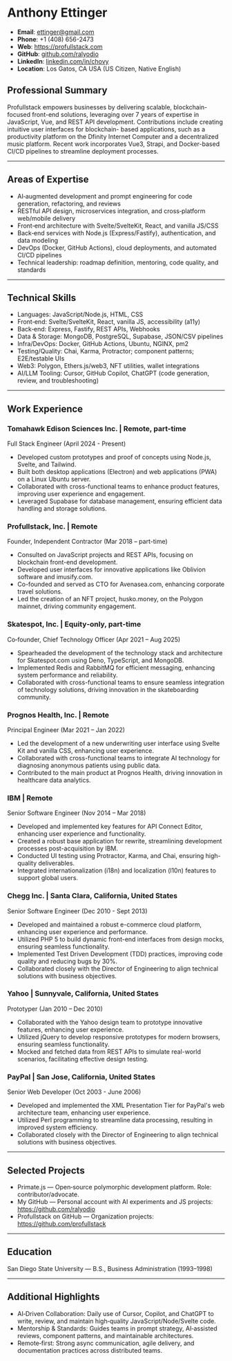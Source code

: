 # Anthony Ettinger

- **Email**: ettinger@gmail.com  
- **Phone**: +1 (408) 656-2473  
- **Web**: https://profullstack.com
- **GitHub**: [github.com/ralyodio](https://github.com/ralyodio)  
- **LinkedIn**: [linkedin.com/in/chovy](https://linkedin.com/in/chovy)  
- **Location**: Los Gatos, CA USA (US Citizen, Native English)

## Professional Summary

Profullstack empowers businesses by delivering scalable,
blockchain-focused front-end solutions, leveraging over 7 years
of expertise in JavaScript, Vue, and REST API development.
Contributions include creating intuitive user interfaces for blockchain-
based applications, such as a productivity platform on the Dfinity
Internet Computer and a decentralized music platform. Recent work
incorporates Vue3, Strapi, and Docker-based CI/CD pipelines to
streamline deployment processes.

---

## Areas of Expertise

- AI‑augmented development and prompt engineering for code generation, refactoring, and reviews  
- RESTful API design, microservices integration, and cross‑platform web/mobile delivery  
- Front‑end architecture with Svelte/SvelteKit, React, and vanilla JS/CSS  
- Back‑end services with Node.js (Express/Fastify), authentication, and data modeling  
- DevOps (Docker, GitHub Actions), cloud deployments, and automated CI/CD pipelines  
- Technical leadership: roadmap definition, mentoring, code quality, and standards

---

## Technical Skills

- Languages: JavaScript/Node.js, HTML, CSS  
- Front‑end: Svelte/SvelteKit, React, vanilla JS, accessibility (a11y)  
- Back‑end: Express, Fastify, REST APIs, Webhooks  
- Data & Storage: MongoDB, PostgreSQL, Supabase, JSON/CSV pipelines  
- Infra/DevOps: Docker, GitHub Actions, Ubuntu, NGINX, pm2  
- Testing/Quality: Chai, Karma, Protractor; component patterns; E2E/testable UIs  
- Web3: Polygon, Ethers.js/web3, NFT utilities, wallet integrations  
- AI/LLM Tooling: Cursor, GitHub Copilot, ChatGPT (code generation, review, and troubleshooting)

---

## Work Experience

### Tomahawk Edison Sciences Inc. | Remote, part-time
Full Stack Engineer (April 2024 - Present)

- Developed custom prototypes and proof of concepts using Node.js, Svelte, and Tailwind.  
- Built both desktop applications (Electron) and web applications (PWA) on a Linux Ubuntu server.  
- Collaborated with cross-functional teams to enhance product features, improving user experience and engagement.  
- Leveraged Supabase for database management, ensuring efficient data handling and storage solutions.

### Profullstack, Inc. | Remote  
Founder, Independent Contractor (Mar 2018 – part-time)  

- Consulted on JavaScript projects and REST APIs, focusing on blockchain
front-end development.
- Developed user interfaces for innovative applications like Oblivion software
and imusify.com.
- Co-founded and served as CTO for Avenasea.com, enhancing corporate
travel solutions.
- Led the creation of an NFT project, husko.money, on the Polygon mainnet,
driving community engagement.

### Skatespot, Inc. | Equity‑only, part‑time  
Co‑founder, Chief Technology Officer (Apr 2021 – Aug 2025)  

- Spearheaded the development of the technology stack and architecture for
Skatespot.com using Deno, TypeScript, and MongoDB.
- Implemented Redis and RabbitMQ for efficient messaging, enhancing system
performance and reliability.
- Collaborated with cross-functional teams to ensure seamless integration of
technology solutions, driving innovation in the skateboarding community.

### Prognos Health, Inc. | Remote  
Principal Engineer (Mar 2021 – Jan 2022)  

- Led the development of a new underwriting user interface using Svelte Kit
and vanilla CSS, enhancing user experience.
- Collaborated with cross-functional teams to integrate AI technology for
diagnosing anonymous patients using public data.
- Contributed to the main product at Prognos Health, driving innovation in
healthcare data analytics.

### IBM | Remote  
Senior Software Engineer (Nov 2014 – Mar 2018)  

- Developed and implemented key features for API Connect Editor, enhancing
user experience and functionality.
- Created a robust base application for rewrite, streamlining development
processes post-acquisition by IBM.
- Conducted UI testing using Protractor, Karma, and Chai, ensuring high-
quality deliverables.
- Integrated internationalization (i18n) and localization (l10n) features to
support global users.

### Chegg Inc. | Santa Clara, California, United States
Senior Software Engineer (Dec 2010 - Sept 2013)  

- Developed and maintained a robust e-commerce cloud platform, enhancing
user experience and performance.
- Utilized PHP 5 to build dynamic front-end interfaces from design mocks,
ensuring seamless functionality.
- Implemented Test Driven Development (TDD) practices, improving code
quality and reducing bugs by 30%.
- Collaborated closely with the Director of Engineering to align technical
solutions with business objectives.

### Yahoo | Sunnyvale, California, United States  
Prototyper (Jan 2010 – Dec 2010)  

- Collaborated with the Yahoo design team to prototype innovative features,
enhancing user experience.
- Utilized jQuery to develop responsive prototypes for modern browsers,
ensuring seamless functionality.
- Mocked and fetched data from REST APIs to simulate real-world scenarios,
facilitating effective design testing.

### PayPal | San Jose, California, United States  
Senior Web Developer (Oct 2003 - June 2006)  

- Developed and implemented the XML Presentation Tier for PayPal's web
architecture team, enhancing user experience.
- Utilized Perl programming to streamline data processing, resulting in
improved system efficiency.
- Collaborated closely with the Director of Engineering to align technical
solutions with business objectives.

---

## Selected Projects

- Primate.js — Open‑source polymorphic development platform. Role: contributor/advocate.  
- My GitHub — Personal account with AI experiments and JS projects: https://github.com/ralyodio  
- Profullstack on GitHub — Organization projects: https://github.com/profullstack

---

## Education

San Diego State University — B.S., Business Administration (1993–1998)

---

## Additional Highlights

- AI‑Driven Collaboration: Daily use of Cursor, Copilot, and ChatGPT to write, review, and maintain high‑quality JavaScript/Node/Svelte code.  
- Mentorship & Standards: Guides teams in prompt strategy, AI‑assisted reviews, component patterns, and maintainable architectures.  
- Remote‑first: Strong async communication, agile delivery, and documentation practices across distributed teams.
